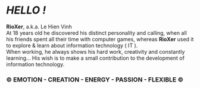# <i>HELLO !</i>
<strong>RioXer</strong>, a.k.a. Le Hien Vinh <br>
At 18 years old he discovered his distinct personality and calling, when all his friends spent all their time with computer games, whereas <strong>RioXer</strong> used it to explore & learn about information technology ( IT ).<br>
When working, he always shows his hard work, creativity and constantly learning... His wish is to make a small contribution to the development of information technology.
<h3>&copy; EMOTION - CREATION - ENERGY - PASSION - FLEXIBLE &copy;</h3>
